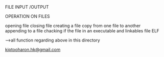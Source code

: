 FILE INPUT /OUTPUT

OPERATION ON FILES

opening file
closing file
creating a file
copy from one file to another
appending to a file
chacking if the file in an executable and linkables file ELF

-->all function regarding above in this directory

<author> <kiptooharon.hk@gmail.com>
